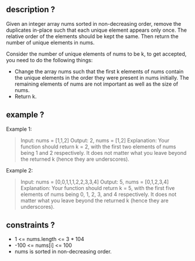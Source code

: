 ## description ?
Given an integer array nums sorted in non-decreasing order, remove the duplicates in-place such that each unique element appears only once. The relative order of the elements should be kept the same. Then return the number of unique elements in nums.

Consider the number of unique elements of nums to be k, to get accepted, you need to do the following things:

- Change the array nums such that the first k elements of nums contain the unique elements in the order they were present in nums initially. The remaining elements of nums are not important as well as the size of nums.
- Return k.

## example ?
Example 1:

> Input: nums = [1,1,2]
> Output: 2, nums = [1,2]
> Explanation: Your function should return k = 2, with the first two elements of nums being 1 and 2 respectively.
> It does not matter what you leave beyond the returned k (hence they are underscores).

Example 2:

> Input: nums = [0,0,1,1,1,2,2,3,3,4]
> Output: 5, nums = [0,1,2,3,4]
> Explanation: Your function should return k = 5, with the first five elements of nums being 0, 1, 2, 3, and 4 respectively.
> It does not matter what you leave beyond the returned k (hence they are underscores).

## constraints ?
- 1 <= nums.length <= 3 * 104
- -100 <= nums[i] <= 100
- nums is sorted in non-decreasing order.

